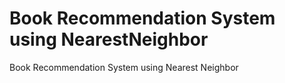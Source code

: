 # Book Recommendation System using NearestNeighbor
 Book Recommendation System using Nearest Neighbor
